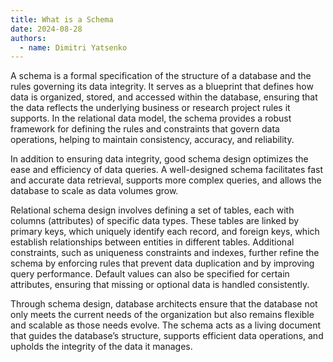 ```yaml
---
title: What is a Schema
date: 2024-08-28
authors:
  - name: Dimitri Yatsenko
---
```


A schema is a formal specification of the structure of a database and the rules governing its data integrity. It serves as a blueprint that defines how data is organized, stored, and accessed within the database, ensuring that the data reflects the underlying business or research project rules it supports. In the relational data model, the schema provides a robust framework for defining the rules and constraints that govern data operations, helping to maintain consistency, accuracy, and reliability.

In addition to ensuring data integrity, good schema design optimizes the ease and efficiency of data queries. A well-designed schema facilitates fast and accurate data retrieval, supports more complex queries, and allows the database to scale as data volumes grow.

Relational schema design involves defining a set of tables, each with columns (attributes) of specific data types. These tables are linked by primary keys, which uniquely identify each record, and foreign keys, which establish relationships between entities in different tables. Additional constraints, such as uniqueness constraints and indexes, further refine the schema by enforcing rules that prevent data duplication and by improving query performance. Default values can also be specified for certain attributes, ensuring that missing or optional data is handled consistently.

Through schema design, database architects ensure that the database not only meets the current needs of the organization but also remains flexible and scalable as those needs evolve. The schema acts as a living document that guides the database’s structure, supports efficient data operations, and upholds the integrity of the data it manages.